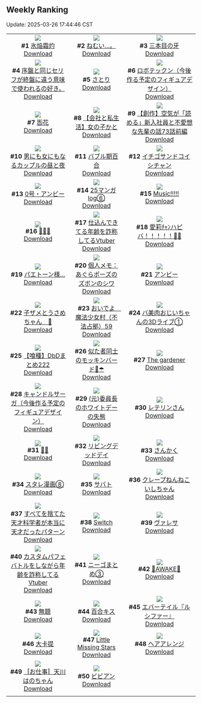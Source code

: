 ## Weekly Ranking
Update: 2025-03-26 17:44:46 CST

|      |      |      |
| :----: | :----: | :----: |
| ![](https://i.pixiv.re/c/240x480/img-master/img/2025/03/19/00/00/22/128359794_p0_master1200.jpg)<br>**#1** [氷焔霜灼](https://www.pixiv.net/artworks/128359794)<br>[Download](https://i.pixiv.re/img-original/img/2025/03/19/00/00/22/128359794_p0.jpg) | ![](https://i.pixiv.re/c/240x480/img-master/img/2025/03/20/00/00/26/128392355_p0_master1200.jpg)<br>**#2** [ねむい…。](https://www.pixiv.net/artworks/128392355)<br>[Download](https://i.pixiv.re/img-original/img/2025/03/20/00/00/26/128392355_p0.png) | ![](https://i.pixiv.re/c/240x480/img-master/img/2025/03/19/00/00/18/128359772_p0_master1200.jpg)<br>**#3** [三本目の牙](https://www.pixiv.net/artworks/128359772)<br>[Download](https://i.pixiv.re/img-original/img/2025/03/19/00/00/18/128359772_p0.jpg) |
| ![](https://i.pixiv.re/c/240x480/img-master/img/2025/03/19/21/37/39/128382663_p0_master1200.jpg)<br>**#4** [序盤と同じセリフが終盤に違う意味で使われるの好き。](https://www.pixiv.net/artworks/128382663)<br>[Download](https://i.pixiv.re/img-original/img/2025/03/19/21/37/39/128382663_p0.jpg) | ![](https://i.pixiv.re/c/240x480/img-master/img/2025/03/20/02/11/02/128396562_p0_master1200.jpg)<br>**#5** [さとり](https://www.pixiv.net/artworks/128396562)<br>[Download](https://i.pixiv.re/img-original/img/2025/03/20/02/11/02/128396562_p0.png) | ![](https://i.pixiv.re/c/240x480/img-master/img/2025/03/20/00/00/04/128392222_p0_master1200.jpg)<br>**#6** [ロボテックン（今後作る予定のフィギュアデザイン）](https://www.pixiv.net/artworks/128392222)<br>[Download](https://i.pixiv.re/img-original/img/2025/03/20/00/00/04/128392222_p0.jpg) |
| ![](https://i.pixiv.re/c/240x480/img-master/img/2025/03/19/20/32/27/128361198_p0_master1200.jpg)<br>**#7** [㤅花](https://www.pixiv.net/artworks/128361198)<br>[Download](https://i.pixiv.re/img-original/img/2025/03/19/20/32/27/128361198_p0.png) | ![](https://i.pixiv.re/c/240x480/img-master/img/2025/03/21/12/00/13/128440353_p0_master1200.jpg)<br>**#8** [【会社と私生活】女の子かと](https://www.pixiv.net/artworks/128440353)<br>[Download](https://i.pixiv.re/img-original/img/2025/03/21/12/00/13/128440353_p0.jpg) | ![](https://i.pixiv.re/c/240x480/img-master/img/2025/03/20/18/52/00/128415685_p0_master1200.jpg)<br>**#9** [【創作】空気が「読める」新入社員と不愛想な先輩の話73話前編](https://www.pixiv.net/artworks/128415685)<br>[Download](https://i.pixiv.re/img-original/img/2025/03/20/18/52/00/128415685_p0.jpg) |
| ![](https://i.pixiv.re/c/240x480/img-master/img/2025/03/20/00/00/29/128392369_p0_master1200.jpg)<br>**#10** [男にも女にもなるカップルの昼と夜](https://www.pixiv.net/artworks/128392369)<br>[Download](https://i.pixiv.re/img-original/img/2025/03/20/00/00/29/128392369_p0.jpg) | ![](https://i.pixiv.re/c/240x480/img-master/img/2025/03/20/22/16/28/128423236_p0_master1200.jpg)<br>**#11** [バブル期百合](https://www.pixiv.net/artworks/128423236)<br>[Download](https://i.pixiv.re/img-original/img/2025/03/20/22/16/28/128423236_p0.jpg) | ![](https://i.pixiv.re/c/240x480/img-master/img/2025/03/20/00/00/16/128392298_p0_master1200.jpg)<br>**#12** [イチゴサンドコイシチャン](https://www.pixiv.net/artworks/128392298)<br>[Download](https://i.pixiv.re/img-original/img/2025/03/20/00/00/16/128392298_p0.jpg) |
| ![](https://i.pixiv.re/c/240x480/img-master/img/2025/03/20/12/39/45/128406633_p0_master1200.jpg)<br>**#13** [0号・アンビー](https://www.pixiv.net/artworks/128406633)<br>[Download](https://i.pixiv.re/img-original/img/2025/03/20/12/39/45/128406633_p0.jpg) | ![](https://i.pixiv.re/c/240x480/img-master/img/2025/03/20/00/03/28/128392691_p0_master1200.jpg)<br>**#14** [25マンガlog⑥](https://www.pixiv.net/artworks/128392691)<br>[Download](https://i.pixiv.re/img-original/img/2025/03/20/00/03/28/128392691_p0.jpg) | ![](https://i.pixiv.re/c/240x480/img-master/img/2025/03/20/06/50/57/128400400_p0_master1200.jpg)<br>**#15** [Music!!!!!](https://www.pixiv.net/artworks/128400400)<br>[Download](https://i.pixiv.re/img-original/img/2025/03/20/06/50/57/128400400_p0.jpg) |
| ![](https://i.pixiv.re/c/240x480/img-master/img/2025/03/19/00/09/38/128360429_p0_master1200.jpg)<br>**#16** [💚🤍🫧](https://www.pixiv.net/artworks/128360429)<br>[Download](https://i.pixiv.re/img-original/img/2025/03/19/00/09/38/128360429_p0.png) | ![](https://i.pixiv.re/c/240x480/img-master/img/2025/03/20/21/22/39/128421211_p0_master1200.jpg)<br>**#17** [仕込んできてる年齢を詐称してるVtuber](https://www.pixiv.net/artworks/128421211)<br>[Download](https://i.pixiv.re/img-original/img/2025/03/20/21/22/39/128421211_p0.png) | ![](https://i.pixiv.re/c/240x480/img-master/img/2025/03/19/00/00/05/128359689_p0_master1200.jpg)<br>**#18** [愛莉ﾁｬﾝハピバ！！！！！🎂🎉](https://www.pixiv.net/artworks/128359689)<br>[Download](https://i.pixiv.re/img-original/img/2025/03/19/00/00/05/128359689_p0.jpg) |
| ![](https://i.pixiv.re/c/240x480/img-master/img/2025/03/20/00/00/18/128392317_p0_master1200.jpg)<br>**#19** [パエトーン様…](https://www.pixiv.net/artworks/128392317)<br>[Download](https://i.pixiv.re/img-original/img/2025/03/20/00/00/18/128392317_p0.jpg) | ![](https://i.pixiv.re/c/240x480/img-master/img/2025/03/20/06/00/08/128399727_p0_master1200.jpg)<br>**#20** [個人メモ：あぐらポーズのズボンのシワ](https://www.pixiv.net/artworks/128399727)<br>[Download](https://i.pixiv.re/img-original/img/2025/03/20/06/00/08/128399727_p0.jpg) | ![](https://i.pixiv.re/c/240x480/img-master/img/2025/03/20/18/00/09/128413918_p0_master1200.jpg)<br>**#21** [アンビー](https://www.pixiv.net/artworks/128413918)<br>[Download](https://i.pixiv.re/img-original/img/2025/03/20/18/00/09/128413918_p0.jpg) |
| ![](https://i.pixiv.re/c/240x480/img-master/img/2025/03/20/02/31/07/128396961_p0_master1200.jpg)<br>**#22** [子ザメとうさめちゃん　🌸](https://www.pixiv.net/artworks/128396961)<br>[Download](https://i.pixiv.re/img-original/img/2025/03/20/02/31/07/128396961_p0.jpg) | ![](https://i.pixiv.re/c/240x480/img-master/img/2025/03/20/11/31/33/128405088_p0_master1200.jpg)<br>**#23** [おいでよ　魔法少女村（不法占拠）59](https://www.pixiv.net/artworks/128405088)<br>[Download](https://i.pixiv.re/img-original/img/2025/03/20/11/31/33/128405088_p0.png) | ![](https://i.pixiv.re/c/240x480/img-master/img/2025/03/21/00/17/07/128428446_p0_master1200.jpg)<br>**#24** [バ美肉おじいちゃんの3Dライブ①](https://www.pixiv.net/artworks/128428446)<br>[Download](https://i.pixiv.re/img-original/img/2025/03/21/00/17/07/128428446_p0.jpg) |
| ![](https://i.pixiv.re/c/240x480/img-master/img/2025/03/20/18/14/53/128378713_p0_master1200.jpg)<br>**#25** [【喰種】DbDまとめ222](https://www.pixiv.net/artworks/128378713)<br>[Download](https://i.pixiv.re/img-original/img/2025/03/20/18/14/53/128378713_p0.png) | ![](https://i.pixiv.re/c/240x480/img-master/img/2025/03/19/17/57/54/128379481_p0_master1200.jpg)<br>**#26** [似た者同士のモッキンバード🦇☂](https://www.pixiv.net/artworks/128379481)<br>[Download](https://i.pixiv.re/img-original/img/2025/03/19/17/57/54/128379481_p0.jpg) | ![](https://i.pixiv.re/c/240x480/img-master/img/2025/03/20/20/39/59/128419507_p0_master1200.jpg)<br>**#27** [The gardener](https://www.pixiv.net/artworks/128419507)<br>[Download](https://i.pixiv.re/img-original/img/2025/03/20/20/39/59/128419507_p0.jpg) |
| ![](https://i.pixiv.re/c/240x480/img-master/img/2025/03/19/00/00/26/128359809_p0_master1200.jpg)<br>**#28** [キャンドルサーガ（今後作る予定のフィギュアデザイン）](https://www.pixiv.net/artworks/128359809)<br>[Download](https://i.pixiv.re/img-original/img/2025/03/19/00/00/26/128359809_p0.jpg) | ![](https://i.pixiv.re/c/240x480/img-master/img/2025/03/19/17/58/06/128379487_p0_master1200.jpg)<br>**#29** [(元)委員長のホワイトデーの失態](https://www.pixiv.net/artworks/128379487)<br>[Download](https://i.pixiv.re/img-original/img/2025/03/19/17/58/06/128379487_p0.jpg) | ![](https://i.pixiv.re/c/240x480/img-master/img/2025/03/19/16/58/50/128378150_p0_master1200.jpg)<br>**#30** [レテリンさん](https://www.pixiv.net/artworks/128378150)<br>[Download](https://i.pixiv.re/img-original/img/2025/03/19/16/58/50/128378150_p0.png) |
| ![](https://i.pixiv.re/c/240x480/img-master/img/2025/03/19/00/00/11/128359728_p0_master1200.jpg)<br>**#31** [🤍🩵](https://www.pixiv.net/artworks/128359728)<br>[Download](https://i.pixiv.re/img-original/img/2025/03/19/00/00/11/128359728_p0.png) | ![](https://i.pixiv.re/c/240x480/img-master/img/2025/03/20/08/00/01/128401371_p0_master1200.jpg)<br>**#32** [リビングデッドデイ](https://www.pixiv.net/artworks/128401371)<br>[Download](https://i.pixiv.re/img-original/img/2025/03/20/08/00/01/128401371_p0.jpg) | ![](https://i.pixiv.re/c/240x480/img-master/img/2025/03/20/12/04/05/128405899_p0_master1200.jpg)<br>**#33** [さんかく](https://www.pixiv.net/artworks/128405899)<br>[Download](https://i.pixiv.re/img-original/img/2025/03/20/12/04/05/128405899_p0.png) |
| ![](https://i.pixiv.re/c/240x480/img-master/img/2025/03/20/19/42/46/128417442_p0_master1200.jpg)<br>**#34** [スタレ漫画⑧](https://www.pixiv.net/artworks/128417442)<br>[Download](https://i.pixiv.re/img-original/img/2025/03/20/19/42/46/128417442_p0.jpg) | ![](https://i.pixiv.re/c/240x480/img-master/img/2025/03/20/12/00/35/128405785_p0_master1200.jpg)<br>**#35** [サバト](https://www.pixiv.net/artworks/128405785)<br>[Download](https://i.pixiv.re/img-original/img/2025/03/20/12/00/35/128405785_p0.png) | ![](https://i.pixiv.re/c/240x480/img-master/img/2025/03/21/00/00/13/128427370_p0_master1200.jpg)<br>**#36** [クレープねんねこいしちゃん](https://www.pixiv.net/artworks/128427370)<br>[Download](https://i.pixiv.re/img-original/img/2025/03/21/00/00/13/128427370_p0.jpg) |
| ![](https://i.pixiv.re/c/240x480/img-master/img/2025/03/20/14/46/11/128409328_p0_master1200.jpg)<br>**#37** [すべてを捨てた天才科学者が本当に天才だったパターン](https://www.pixiv.net/artworks/128409328)<br>[Download](https://i.pixiv.re/img-original/img/2025/03/20/14/46/11/128409328_p0.png) | ![](https://i.pixiv.re/c/240x480/img-master/img/2025/03/20/15/11/11/128409880_p0_master1200.jpg)<br>**#38** [Switch](https://www.pixiv.net/artworks/128409880)<br>[Download](https://i.pixiv.re/img-original/img/2025/03/20/15/11/11/128409880_p0.jpg) | ![](https://i.pixiv.re/c/240x480/img-master/img/2025/03/20/01/27/57/128395548_p0_master1200.jpg)<br>**#39** [ヴァレサ](https://www.pixiv.net/artworks/128395548)<br>[Download](https://i.pixiv.re/img-original/img/2025/03/20/01/27/57/128395548_p0.jpg) |
| ![](https://i.pixiv.re/c/240x480/img-master/img/2025/03/19/21/04/00/128385586_p0_master1200.jpg)<br>**#40** [カスタムパフェバトルをしながら年齢を詐称してるVtuber](https://www.pixiv.net/artworks/128385586)<br>[Download](https://i.pixiv.re/img-original/img/2025/03/19/21/04/00/128385586_p0.png) | ![](https://i.pixiv.re/c/240x480/img-master/img/2025/03/20/02/19/29/128396718_p0_master1200.jpg)<br>**#41** [ニーゴまとめ③](https://www.pixiv.net/artworks/128396718)<br>[Download](https://i.pixiv.re/img-original/img/2025/03/20/02/19/29/128396718_p0.png) | ![](https://i.pixiv.re/c/240x480/img-master/img/2025/03/20/13/10/53/128407294_p0_master1200.jpg)<br>**#42** [🌸AWAKE🌸](https://www.pixiv.net/artworks/128407294)<br>[Download](https://i.pixiv.re/img-original/img/2025/03/20/13/10/53/128407294_p0.png) |
| ![](https://i.pixiv.re/c/240x480/img-master/img/2025/03/20/17/00/19/128412339_p0_master1200.jpg)<br>**#43** [無題](https://www.pixiv.net/artworks/128412339)<br>[Download](https://i.pixiv.re/img-original/img/2025/03/20/17/00/19/128412339_p0.png) | ![](https://i.pixiv.re/c/240x480/img-master/img/2025/03/20/19/18/26/128416657_p0_master1200.jpg)<br>**#44** [百合キス](https://www.pixiv.net/artworks/128416657)<br>[Download](https://i.pixiv.re/img-original/img/2025/03/20/19/18/26/128416657_p0.jpg) | ![](https://i.pixiv.re/c/240x480/img-master/img/2025/03/20/00/28/11/128393644_p0_master1200.jpg)<br>**#45** [エバーテイル『ルシファー』](https://www.pixiv.net/artworks/128393644)<br>[Download](https://i.pixiv.re/img-original/img/2025/03/20/00/28/11/128393644_p0.jpg) |
| ![](https://i.pixiv.re/c/240x480/img-master/img/2025/03/20/04/15/50/128398528_p0_master1200.jpg)<br>**#46** [大卡提](https://www.pixiv.net/artworks/128398528)<br>[Download](https://i.pixiv.re/img-original/img/2025/03/20/04/15/50/128398528_p0.png) | ![](https://i.pixiv.re/c/240x480/img-master/img/2025/03/20/13/21/54/128407521_p0_master1200.jpg)<br>**#47** [Little Missing Stars](https://www.pixiv.net/artworks/128407521)<br>[Download](https://i.pixiv.re/img-original/img/2025/03/20/13/21/54/128407521_p0.jpg) | ![](https://i.pixiv.re/c/240x480/img-master/img/2025/03/19/11/37/25/128372122_p0_master1200.jpg)<br>**#48** [ヘアアレンジ](https://www.pixiv.net/artworks/128372122)<br>[Download](https://i.pixiv.re/img-original/img/2025/03/19/11/37/25/128372122_p0.jpg) |
| ![](https://i.pixiv.re/c/240x480/img-master/img/2025/03/20/05/34/47/128399407_p0_master1200.jpg)<br>**#49** [〚お仕事〛天川はのちゃん](https://www.pixiv.net/artworks/128399407)<br>[Download](https://i.pixiv.re/img-original/img/2025/03/20/05/34/47/128399407_p0.jpg) | ![](https://i.pixiv.re/c/240x480/img-master/img/2025/03/19/19/50/45/128383029_p0_master1200.jpg)<br>**#50** [ビビアン](https://www.pixiv.net/artworks/128383029)<br>[Download](https://i.pixiv.re/img-original/img/2025/03/19/19/50/45/128383029_p0.png) |
|      |

